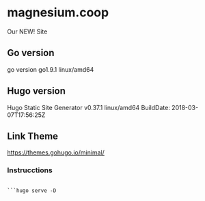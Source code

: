 # magnesium.coop
Our NEW! Site


## Go version
go version go1.9.1 linux/amd64

## Hugo version
Hugo Static Site Generator v0.37.1 linux/amd64 BuildDate: 2018-03-07T17:56:25Z

## Link Theme
https://themes.gohugo.io/minimal/



### Instrucctions

```cd magnesium

```hugo serve -D

